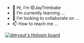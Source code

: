 - 👋 Hi, I’m @JayTrimbake
- 🌱 I’m currently learning ...
- 💞️ I’m looking to collaborate on ... 
- 📫 How to reach me ... 



[![@tryout's Holopin board](https://holopin.io/api/user/board?user=tryout)](https://holopin.io/@tryout)

